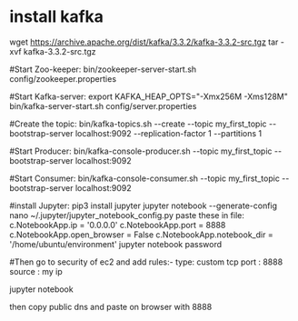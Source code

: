 # install kafka
wget https://archive.apache.org/dist/kafka/3.3.2/kafka-3.3.2-src.tgz
tar -xvf kafka-3.3.2-src.tgz

#Start Zoo-keeper:
bin/zookeeper-server-start.sh config/zookeeper.properties

#Start Kafka-server:
export KAFKA_HEAP_OPTS="-Xmx256M -Xms128M"
bin/kafka-server-start.sh config/server.properties

#Create the topic: 
bin/kafka-topics.sh --create --topic my_first_topic --bootstrap-server localhost:9092 --replication-factor 1 --partitions 1

#Start Producer:
bin/kafka-console-producer.sh --topic my_first_topic --bootstrap-server localhost:9092 

#Start Consumer:
bin/kafka-console-consumer.sh --topic my_first_topic --bootstrap-server localhost:9092

#install Jupyter:
pip3 install jupyter
jupyter notebook --generate-config
nano ~/.jupyter/jupyter_notebook_config.py
paste these in file:
  c.NotebookApp.ip = '0.0.0.0'
  c.NotebookApp.port = 8888
  c.NotebookApp.open_browser = False
  c.NotebookApp.notebook_dir = '/home/ubuntu/environment'
jupyter notebook password

#Then go to security of ec2 and add rules:-
type: custom tcp
port : 8888
source : my ip

jupyter notebook

then copy public dns and paste on browser with 8888
